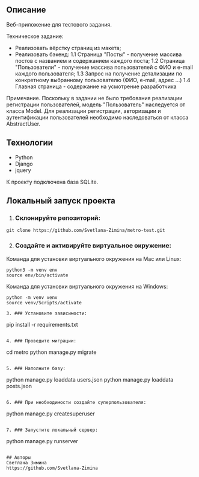 ## Описание
Веб-приложение для тестового задания. 

Техническое задание:
- Реализовать вёрстку страниц из макета;
- Реализовать бэкенд:
    1.1 Страница "Посты" - получение массива постов с названием и содержанием каждого поста;
    1.2 Страница "Пользователи" - получение массива пользователей с ФИО и e-mail каждого пользователя;
    1.3 Запрос на получение детализации по конкретному выбранному пользователю (ФИО, e-mail, адрес ...)
    1.4 Главная страница - содержание на усмотрение разработчика

Примечание.
Поскольку в задании не было требования реализации регистрации пользователей, модель "Пользователь" 
наследуется от класса Model. Для реализации регистрации, авторизации и аутентификации пользователей 
необходимо наследоваться от класса AbstractUser.

## Технологии
- Python
- Django
- jquery

К проекту подключена база SQLite. 

## Локальный запуск проекта

1. ### Склонируйте репозиторий:
```
git clone https://github.com/Svetlana-Zimina/metro-test.git
```

2. ### Создайте и активируйте виртуальное окружение:
Команда для установки виртуального окружения на Mac или Linux:
```
python3 -m venv env
source env/bin/activate
```

Команда для установки виртуального окружения на Windows:
```
python -m venv venv
source venv/Scripts/activate

3. ### Установите зависимости:
```
pip install -r requirements.txt
```

4. ### Проведите миграции:
```
cd metro
python manage.py migrate
```

5. ### Наполните базу:
```
python manage.py loaddata users.json
python manage.py loaddata posts.json
```

6. ### При необходимости создайте суперпользователя:
```
python manage.py createsuperuser
```

7. ### Запустите локальный сервер:
```
python manage.py runserver
```

## Авторы
Светлана Зимина
https://github.com/Svetlana-Zimina